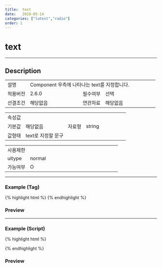 ```yaml
---
title:  text
date:   2018-05-14
categories: ["latest","radio"]
order: 1
---
```


text
===

---

## Description

<table style="width:100%">
    <colgroup>
        <col width="15%"/>
        <col width="35%"/>
        <col width="15%"/>
        <col width="35%"/>
    </colgroup>
    <tr>
        <td class="tdTitle">설명</td>
        <td colspan="3">Component 우측에 나타나는 text를 지정합니다.</td>
    </tr>
    <tr>
        <td class="tdTitle">적용버전</td>
        <td>2.6.0</td>
        <td class="tdTitle">필수여부</td>
        <td>선택</td>
    </tr>
    <tr>
        <td class="tdTitle">선결조건</td>
        <td>해당없음</td>
        <td class="tdTitle">연관자료</td>
        <td>해당없음</td>
    </tr>
</table>
<table style="width:100%">
    <colgroup>
        <col width="15%"/>
        <col width="35%"/>
        <col width="15%"/>
        <col width="35%"/>
    </colgroup>
    <tr>
        <td class="tdTitle tdBg" colspan="4">속성값</td>
    </tr>
    <tr>
        <td class="tdTitle">기본값</td>
        <td>해당없음</td>
        <td class="tdTitle">자료형</td>
        <td>string</td>
    </tr>
    <tr>
        <td class="tdTitle">값형태</td>
        <td colspan="3">text로 지정할 문구</td>
    </tr>
</table>
<table style="width:100%">
    <colgroup>
        <col width="20%"/>
        <col width="20%"/>
        <col width="20%"/>
        <col width="20%"/>
        <col width="20%"/>
    </colgroup>
    <tr>
        <td class="tdTitle tdBg" colspan="5">사용제한</td>
    </tr>
    <tr>
        <td>uitype</td>
        <td class="tdCenter">normal</td>
        <td></td>
        <td></td>
        <td></td>
    </tr>
    <tr>
        <td>가능여부</td>
        <td class="tdBlue tdCenter">O</td>
        <td></td>
        <td></td>
        <td></td>
    </tr>
</table>

---
### Example (Tag)

{% highlight html %}
<sbux-radio id="sbIdx1" name="sbTagNm" uitype="normal" text="SBUx Radio1"></sbux-radio>
<sbux-radio id="sbIdx2" name="sbTagNm" uitype="normal" text="SBUx Radio2"></sbux-radio>
<sbux-radio id="sbIdx3" name="sbTagNm" uitype="normal" text="SBUx Radio3"></sbux-radio>
{% endhighlight %}

### Preview

<sbux-radio id="sbIdx1" name="sbTagNm" uitype="normal" text="SBUx Radio1"></sbux-radio>
<sbux-radio id="sbIdx2" name="sbTagNm" uitype="normal" text="SBUx Radio2"></sbux-radio>
<sbux-radio id="sbIdx3" name="sbTagNm" uitype="normal" text="SBUx Radio3"></sbux-radio>

---
### Example (Script)

{% highlight html %}
<div id="sbArea1"></div>
<div id="sbArea2"></div>
<div id="sbArea3"></div>
<script>
    $(document).ready(function(){
        $('#sbArea1').sbRadio({
            name : 'sbScriptNm',
            uitype : 'normal',
            text : 'SBUx Radio1'
        });
		$('#sbArea2').sbRadio({
            name : 'sbScriptNm',
            uitype : 'normal',
            text : 'SBUx Radio2'
        });
		$('#sbArea3').sbRadio({
            name : 'sbScriptNm',
            uitype : 'normal',
            text : 'SBUx Radio3'
        });
    }); 
</script>
{% endhighlight %}

### Preview 

<div id="sbArea1"></div>
<div id="sbArea2"></div>
<div id="sbArea3"></div>
<script>
    $(document).ready(function(){
        $('#sbArea1').sbRadio({
            name : 'sbScriptNm',
            uitype : 'normal',
            text : 'SBUx Radio1'
        });
		$('#sbArea2').sbRadio({
            name : 'sbScriptNm',
            uitype : 'normal',
            text : 'SBUx Radio2'
        });
		$('#sbArea3').sbRadio({
            name : 'sbScriptNm',
            uitype : 'normal',
            text : 'SBUx Radio3'
        });
    });   
</script>